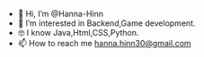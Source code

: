 - 👋 Hi, I’m @Hanna-Hinn
- 👀 I’m interested in Backend,Game development.
- 🤓 I know Java,Html,CSS,Python.
- 📫 How to reach me hanna.hinn30@gmail.com

<!---
Hanna-Hinn/Hanna-Hinn is a ✨ special ✨ repository because its `README.md` (this file) appears on your GitHub profile.
You can click the Preview link to take a look at your changes.
--->
